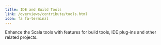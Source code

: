 ```yaml
---
title: IDE and Build Tools
link: /overviews/contribute/tools.html
icon: fa fa-terminal
---
```

Enhance the Scala tools with features for build tools, IDE plug-ins and other related projects.
